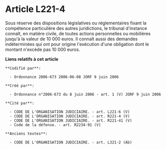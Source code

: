 # Article L221-4

Sous réserve des dispositions législatives ou réglementaires fixant la compétence particulière des autres juridictions, le
tribunal d'instance connaît, en matière civile, de toutes actions personnelles ou mobilières jusqu'à la valeur de 10 000
euros. Il connaît aussi des demandes indéterminées qui ont pour origine l'exécution d'une obligation dont le montant n'excède
pas 10 000 euros.

**Liens relatifs à cet article**

	**Codifié par**:

	  - Ordonnance 2006-673 2006-06-08 JORF 9 juin 2006

	**Créé par**:

	  - Ordonnance n°2006-673 du 8 juin 2006 - art. 1 (V) JORF 9 juin 2006

	**Cité par**:

	  - CODE DE L'ORGANISATION JUDICIAIRE. - art. L221-6 (V)
	  - CODE DE L'ORGANISATION JUDICIAIRE. - art. R221-4 (V)
	  - CODE DE L'ORGANISATION JUDICIAIRE. - art. R221-41 (V)
	  - Code de la défense. - art. R2234-91 (V)

	**Anciens textes**:

	  - CODE DE L'ORGANISATION JUDICIAIRE. - art. L321-2 (Ab)
